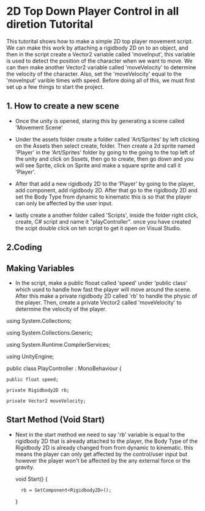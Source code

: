 # 2D Top Down Player Control in all diretion Tutorital
This tutorital shows how to make a simple 2D top player movement script. We can make this work by attaching a rigidbody 2D on to an object, and then in the script create a Vector2 variable called 'moveInput', this variable is used to detect the position of the character when we want to move. We can then make another Vector2 variable called 'moveVelocity' to determine the velocity of the character. Also, set the 'moveVelocity' equal to the 'moveInput' varible times with speed. Before doing all of this, we must first set up a few things to start the project.

## 1. How to create a new scene

- Once the unity is opened, staring this by generating a scene called 'Movement Scene'

- Under the assets folder create a folder called 'Art/Sprites' by left clicking on the Assets then select create, folder. Then create a 2d sprite named 'Player' in the 'Art/Sprites' folder by going to the going to the top left of the unity and click on Sssets, then go to create, then go down and you will see Sprite, click on Sprite and make a square sprite and call it 'Player'.

- After that add a new rigidbody 2D to the 'Player' by going to the player, add component, add rigidbody 2D. After that go to the rigidbody 2D and set the Body Type from dynamic to kinematic this is so that the player can only be affected by the user input. 

- lastly create a another folder called 'Scripts', inside the folder right click, create, C# script and name it "playController". once you have created the scipt double click on teh script to get it open on Visual Studio.


## 2.Coding

## Making Variables
- In the script, make a public flooat called 'speed' under 'public class' which used to handle how fast the player will move around the scene. After this make a private rigidbody 2D called 'rb' to handle the physic of the player. Then, create a private Vector2 called 'moveVelocity' to determine the velocity of the player.  

using System.Collections;
  
using System.Collections.Generic;
  
using System.Runtime.CompilerServices;
  
using UnityEngine;

public class PlayController : MonoBehaviour
{
    
    public float speed;
    
    private Rigidbody2D rb;
    
    private Vector2 moveVelocity;

## Start Method (Void Start)
- Next in the start method we need to say 'rb' variable is equal to the rigidbody 2D that is already attached to the player, the Body Type of the Rigidbody 2D is already changed from from dynamic to kinematic. this means the player can only get affected by the control/user input but however the player won't be affected by the any external force or the gravity.

    void Start()
    {
        
        
        rb = GetComponent<Rigidbody2D>();
    }

